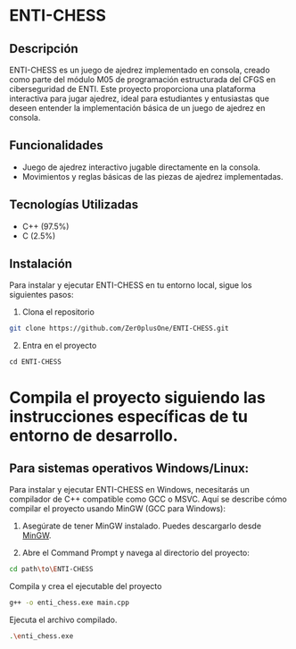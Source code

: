 # ENTI-CHESS

## Descripción

ENTI-CHESS es un juego de ajedrez implementado en consola, creado como parte del módulo M05 de programación estructurada del CFGS en ciberseguridad de ENTI. Este proyecto proporciona una plataforma interactiva para jugar ajedrez, ideal para estudiantes y entusiastas que deseen entender la implementación básica de un juego de ajedrez en consola.

## Funcionalidades
- Juego de ajedrez interactivo jugable directamente en la consola.
- Movimientos y reglas básicas de las piezas de ajedrez implementadas.

## Tecnologías Utilizadas
- C++ (97.5%)
- C (2.5%)

## Instalación
Para instalar y ejecutar ENTI-CHESS en tu entorno local, sigue los siguientes pasos:
1. Clona el repositorio
```bash
git clone https://github.com/Zer0plusOne/ENTI-CHESS.git
```
2. Entra en el proyecto
```
cd ENTI-CHESS
```
# Compila el proyecto siguiendo las instrucciones específicas de tu entorno de desarrollo.

## Para sistemas operativos Windows/Linux:

Para instalar y ejecutar ENTI-CHESS en Windows, necesitarás un compilador de C++ compatible como GCC o MSVC. Aquí se describe cómo compilar el proyecto usando MinGW (GCC para Windows):

1. Asegúrate de tener MinGW instalado. Puedes descargarlo desde [MinGW](http://mingw.org/).

2. Abre el Command Prompt y navega al directorio del proyecto:

```bash
cd path\to\ENTI-CHESS
```
Compila y crea el ejecutable del proyecto
```bash
g++ -o enti_chess.exe main.cpp
```
Ejecuta el archivo compilado.
```bash
.\enti_chess.exe
```
